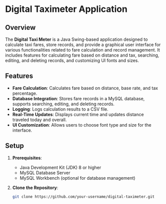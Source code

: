 # Digital Taximeter Application

## Overview

The **Digital Taxi Meter** is a Java Swing-based application designed to calculate taxi fares, store records, and provide a graphical user interface for various functionalities related to fare calculation and record management. It includes features for calculating fare based on distance and tax, searching, editing, and deleting records, and customizing UI fonts and sizes.

## Features

- **Fare Calculation**: Calculates fare based on distance, base rate, and tax percentage.
- **Database Integration**: Stores fare records in a MySQL database, supports searching, editing, and deleting records.
- **Logging**: Logs calculation results to a CSV file.
- **Real-Time Updates**: Displays current time and updates distance traveled today and overall.
- **UI Customization**: Allows users to choose font type and size for the interface.

## Setup

1. **Prerequisites**:
   - Java Development Kit (JDK) 8 or higher
   - MySQL Database Server
   - MySQL Workbench (optional for database management)

2. **Clone the Repository**:
   ```bash
   git clone https://github.com/your-username/digital-taximeter.git

